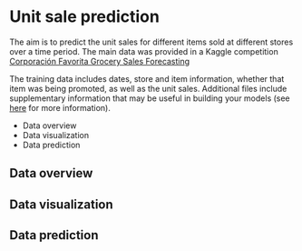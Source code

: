 # Unit sale prediction 

The aim is to predict the unit sales for different items sold at different stores over a time period. The main data was provided in a Kaggle competition [Corporación Favorita Grocery Sales Forecasting](https://www.kaggle.com/c/favorita-grocery-sales-forecasting/data) 

The training data includes dates, store and item information, whether that item was being promoted, as well as the unit sales. Additional files include supplementary information that may be useful in building your models (see [here](https://www.kaggle.com/c/favorita-grocery-sales-forecasting/data) for more information).

- Data overview  
- Data visualization
- Data prediction 

## Data overview  

## Data visualization

## Data prediction 

